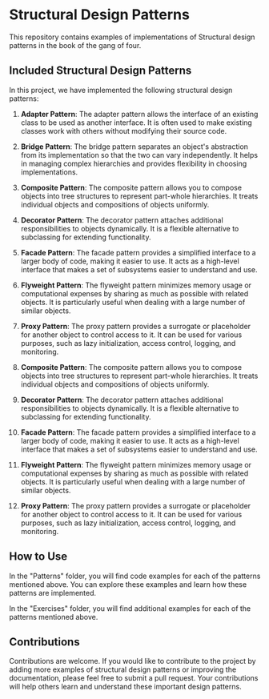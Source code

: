 # Structural Design Patterns

This repository contains examples of implementations of Structural design patterns in the book of the gang of four.

## Included Structural Design Patterns

In this project, we have implemented the following structural design patterns:

1. **Adapter Pattern**: The adapter pattern allows the interface of an existing class to be used as another interface. It is often used to make existing classes work with others without modifying their source code.

2. **Bridge Pattern**: The bridge pattern separates an object's abstraction from its implementation so that the two can vary independently. It helps in managing complex hierarchies and provides flexibility in choosing implementations.

3. **Composite Pattern**: The composite pattern allows you to compose objects into tree structures to represent part-whole hierarchies. It treats individual objects and compositions of objects uniformly.

4. **Decorator Pattern**: The decorator pattern attaches additional responsibilities to objects dynamically. It is a flexible alternative to subclassing for extending functionality.

5. **Facade Pattern**: The facade pattern provides a simplified interface to a larger body of code, making it easier to use. It acts as a high-level interface that makes a set of subsystems easier to understand and use.

6. **Flyweight Pattern**: The flyweight pattern minimizes memory usage or computational expenses by sharing as much as possible with related objects. It is particularly useful when dealing with a large number of similar objects.

7. **Proxy Pattern**: The proxy pattern provides a surrogate or placeholder for another object to control access to it. It can be used for various purposes, such as lazy initialization, access control, logging, and monitoring.

8. **Composite Pattern**: The composite pattern allows you to compose objects into tree structures to represent part-whole hierarchies. It treats individual objects and compositions of objects uniformly.

9. **Decorator Pattern**: The decorator pattern attaches additional responsibilities to objects dynamically. It is a flexible alternative to subclassing for extending functionality.

10. **Facade Pattern**: The facade pattern provides a simplified interface to a larger body of code, making it easier to use. It acts as a high-level interface that makes a set of subsystems easier to understand and use.

11. **Flyweight Pattern**: The flyweight pattern minimizes memory usage or computational expenses by sharing as much as possible with related objects. It is particularly useful when dealing with a large number of similar objects.

12. **Proxy Pattern**: The proxy pattern provides a surrogate or placeholder for another object to control access to it. It can be used for various purposes, such as lazy initialization, access control, logging, and monitoring.

## How to Use

In the "Patterns" folder, you will find code examples for each of the patterns mentioned above. You can explore these examples and learn how these patterns are implemented.

In the "Exercises" folder, you will find additional examples for each of the patterns mentioned above.

## Contributions

Contributions are welcome. If you would like to contribute to the project by adding more examples of structural design patterns or improving the documentation, please feel free to submit a pull request. Your contributions will help others learn and understand these important design patterns.
